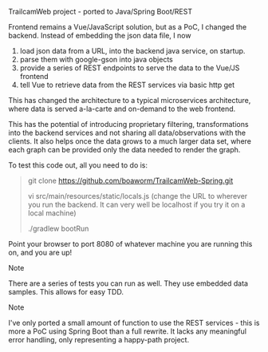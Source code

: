 TrailcamWeb project - ported to Java/Spring Boot/REST

Frontend remains a Vue/JavaScript solution, but as a PoC, I changed the backend. Instead of embedding the json data file, I now 
1) load json data from a URL, into the backend java service, on startup.
2) parse them with google-gson into java objects
3) provide a series of REST endpoints to serve the data to the Vue/JS frontend
4) tell Vue to retrieve data from the REST services via basic http get

This has changed the architecture to a typical microservices architecture, where data is served a-la-carte and on-demand to the web frontend.

This has the potential of introducing proprietary filtering, transformations into the backend services and not sharing all data/observations with the clients. It also helps once the data grows to a much larger data set, where each graph can be provided only the data needed to render the graph.

To test this code out, all you need to do is:

> git clone https://github.com/boaworm/TrailcamWeb-Spring.git
> 
> vi src/main/resources/static/locals.js (change the URL to wherever you run the backend. It can very well be localhost if you try it on a local machine)
>
> ./gradlew bootRun
>
Point your browser to port 8080 of whatever machine you are running this on, and you are up!

> [!NOTE]
> There are a series of tests you can run as well. They use embedded data samples. This allows for easy TDD.
>

> [!NOTE]
> I've only ported a small amount of function to use the REST services - this is more a PoC using Spring Boot than a full rewrite. It lacks any meaningful error handling, only representing a happy-path project.
> 

